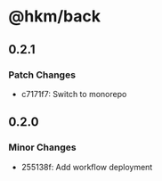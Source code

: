 # @hkm/back

## 0.2.1

### Patch Changes

- c7171f7: Switch to monorepo

## 0.2.0

### Minor Changes

- 255138f: Add workflow deployment
